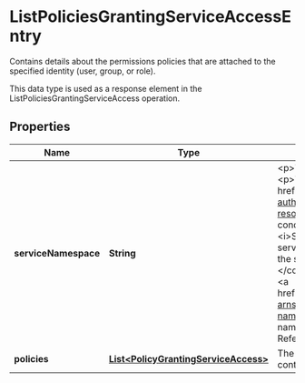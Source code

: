 

# ListPoliciesGrantingServiceAccessEntry

<p>Contains details about the permissions policies that are attached to the specified identity (user, group, or role).</p> <p>This data type is used as a response element in the <a>ListPoliciesGrantingServiceAccess</a> operation.</p>

## Properties

| Name | Type | Description | Notes |
|------------ | ------------- | ------------- | -------------|
|**serviceNamespace** | **String** | &lt;p&gt;The namespace of the service that was accessed.&lt;/p&gt; &lt;p&gt;To learn the service namespace of a service, see &lt;a href&#x3D;\&quot;https://docs.aws.amazon.com/service-authorization/latest/reference/reference_policies_actions-resources-contextkeys.html\&quot;&gt;Actions, resources, and condition keys for Amazon Web Services services&lt;/a&gt; in the &lt;i&gt;Service Authorization Reference&lt;/i&gt;. Choose the name of the service to view details for that service. In the first paragraph, find the service prefix. For example, &lt;code&gt;(service prefix: a4b)&lt;/code&gt;. For more information about service namespaces, see &lt;a href&#x3D;\&quot;https://docs.aws.amazon.com/general/latest/gr/aws-arns-and-namespaces.html#genref-aws-service-namespaces\&quot;&gt;Amazon Web Services service namespaces&lt;/a&gt; in the &lt;i&gt;Amazon Web Services General Reference&lt;/i&gt;.&lt;/p&gt; |  [optional] |
|**policies** | [**List&lt;PolicyGrantingServiceAccess&gt;**](PolicyGrantingServiceAccess.md) | The &lt;code&gt;PoliciesGrantingServiceAccess&lt;/code&gt; object that contains details about the policy. |  [optional] |



